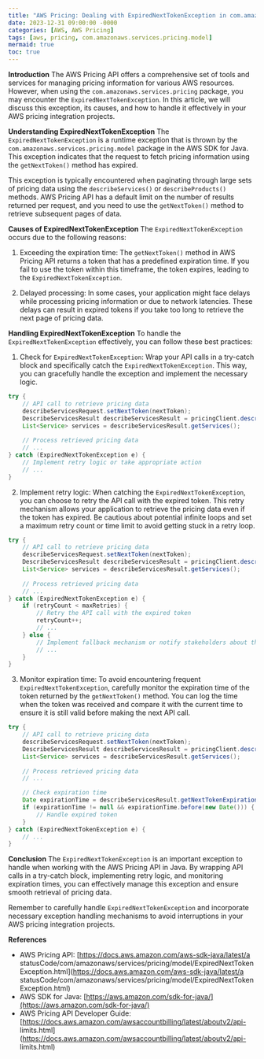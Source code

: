 ```yaml
---
title: "AWS Pricing: Dealing with ExpiredNextTokenException in com.amazonaws.services.pricing.model"
date: 2023-12-31 09:00:00 -0000
categories: [AWS, AWS Pricing]
tags: [aws, pricing, com.amazonaws.services.pricing.model]
mermaid: true
toc: true
---
```



**Introduction**
The AWS Pricing API offers a comprehensive set of tools and services for managing pricing information for various AWS resources. However, when using the `com.amazonaws.services.pricing` package, you may encounter the `ExpiredNextTokenException`. In this article, we will discuss this exception, its causes, and how to handle it effectively in your AWS pricing integration projects.

**Understanding ExpiredNextTokenException**
The `ExpiredNextTokenException` is a runtime exception that is thrown by the `com.amazonaws.services.pricing.model` package in the AWS SDK for Java. This exception indicates that the request to fetch pricing information using the `getNextToken()` method has expired.

This exception is typically encountered when paginating through large sets of pricing data using the `describeServices()` or `describeProducts()` methods. AWS Pricing API has a default limit on the number of results returned per request, and you need to use the `getNextToken()` method to retrieve subsequent pages of data.

**Causes of ExpiredNextTokenException**
The `ExpiredNextTokenException` occurs due to the following reasons:
1. Exceeding the expiration time: The `getNextToken()` method in AWS Pricing API returns a token that has a predefined expiration time. If you fail to use the token within this timeframe, the token expires, leading to the `ExpiredNextTokenException`.

2. Delayed processing: In some cases, your application might face delays while processing pricing information or due to network latencies. These delays can result in expired tokens if you take too long to retrieve the next page of pricing data.

**Handling ExpiredNextTokenException**
To handle the `ExpiredNextTokenException` effectively, you can follow these best practices:

1. Check for `ExpiredNextTokenException`: Wrap your API calls in a try-catch block and specifically catch the `ExpiredNextTokenException`. This way, you can gracefully handle the exception and implement the necessary logic.

```java
try {
    // API call to retrieve pricing data
    describeServicesRequest.setNextToken(nextToken);
    DescribeServicesResult describeServicesResult = pricingClient.describeServices(describeServicesRequest);
    List<Service> services = describeServicesResult.getServices();
    
    // Process retrieved pricing data
    // ...
} catch (ExpiredNextTokenException e) {
    // Implement retry logic or take appropriate action
    // ...
}
```

2. Implement retry logic: When catching the `ExpiredNextTokenException`, you can choose to retry the API call with the expired token. This retry mechanism allows your application to retrieve the pricing data even if the token has expired. Be cautious about potential infinite loops and set a maximum retry count or time limit to avoid getting stuck in a retry loop.

```java
try {
    // API call to retrieve pricing data
    describeServicesRequest.setNextToken(nextToken);
    DescribeServicesResult describeServicesResult = pricingClient.describeServices(describeServicesRequest);
    List<Service> services = describeServicesResult.getServices();
    
    // Process retrieved pricing data
    // ...
} catch (ExpiredNextTokenException e) {
    if (retryCount < maxRetries) {
        // Retry the API call with the expired token
        retryCount++;
        // ...
    } else {
        // Implement fallback mechanism or notify stakeholders about the issue
        // ...
    }
}
```

3. Monitor expiration time: To avoid encountering frequent `ExpiredNextTokenException`, carefully monitor the expiration time of the token returned by the `getNextToken()` method. You can log the time when the token was received and compare it with the current time to ensure it is still valid before making the next API call.

```java
try {
    // API call to retrieve pricing data
    describeServicesRequest.setNextToken(nextToken);
    DescribeServicesResult describeServicesResult = pricingClient.describeServices(describeServicesRequest);
    List<Service> services = describeServicesResult.getServices();
    
    // Process retrieved pricing data
    // ...

    // Check expiration time
    Date expirationTime = describeServicesResult.getNextTokenExpirationDate();
    if (expirationTime != null && expirationTime.before(new Date())) {
        // Handle expired token
    }
} catch (ExpiredNextTokenException e) {
    // ...
}
```

**Conclusion**
The `ExpiredNextTokenException` is an important exception to handle when working with the AWS Pricing API in Java. By wrapping API calls in a try-catch block, implementing retry logic, and monitoring expiration times, you can effectively manage this exception and ensure smooth retrieval of pricing data.

Remember to carefully handle `ExpiredNextTokenException` and incorporate necessary exception handling mechanisms to avoid interruptions in your AWS pricing integration projects.

**References**
- AWS Pricing API: [https://docs.aws.amazon.com/aws-sdk-java/latest/a 
statusCode/com/amazonaws/services/pricing/model/ExpiredNextTokenException.html](https://docs.aws.amazon.com/aws-sdk-java/latest/a 
statusCode/com/amazonaws/services/pricing/model/ExpiredNextTokenException.html)
- AWS SDK for Java: [https://aws.amazon.com/sdk-for-java/](https://aws.amazon.com/sdk-for-java/)
- AWS Pricing API Developer Guide: [https://docs.aws.amazon.com/awsaccountbilling/latest/aboutv2/api- 
limits.html](https://docs.aws.amazon.com/awsaccountbilling/latest/aboutv2/api- 
limits.html)